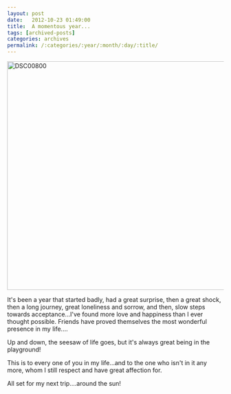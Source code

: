 ```yaml
---
layout: post
date:	2012-10-23 01:49:00
title:  A momentous year...
tags: [archived-posts]
categories: archives
permalink: /:categories/:year/:month/:day/:title/
---
```

<a href="http://deponti.livejournal.com/pics/catalog/863/22463" target="_blank"><img src="http://ic.pics.livejournal.com/deponti/6031411/22463/22463_600.jpg" alt="DSC00800" title="DSC00800" width="600" height="532" /></a>


It's been a year that started badly, had a great surprise, then a great shock, then a long journey, great loneliness and sorrow, and then, slow steps towards acceptance...I've found more love and happiness than I ever thought possible. Friends have proved themselves the most wonderful presence in my life....

Up and down, the seesaw of life goes, but it's always great being in the playground!

This is to every one of you in my life...and to the one who isn't in it any more, whom I still respect and have great affection for.

All set for my next trip....around the sun!
